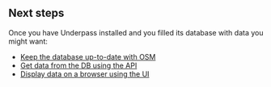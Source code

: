 ## Next steps

Once you have Underpass installed and you filled its database with data you might want:

* [Keep the database up-to-date with OSM](/Replication/Run)
* [Get data from the DB using the API](/API/REST)
* [Display data on a browser using the UI](/UI/Install)

